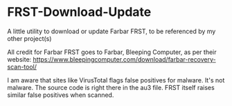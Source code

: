 # FRST-Download-Update
A little utility to download or update Farbar FRST, to be referenced by my other project(s)

All credit for Farbar FRST goes to Farbar, Bleeping Computer, as per their website:
https://www.bleepingcomputer.com/download/farbar-recovery-scan-tool/

I am aware that sites like VirusTotal flags false positives for malware. It's not malware. The source code is right there in the au3 file. FRST itself raises similar false positives when scanned. 
